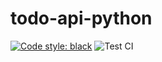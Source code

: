 # todo-api-python
[![Code style: black](https://img.shields.io/badge/code%20style-black-000000.svg)](https://github.com/psf/black)
![Test CI](https://github.com/david-ellinger/todo-api-python/workflows/Test%20CI/badge.svg)